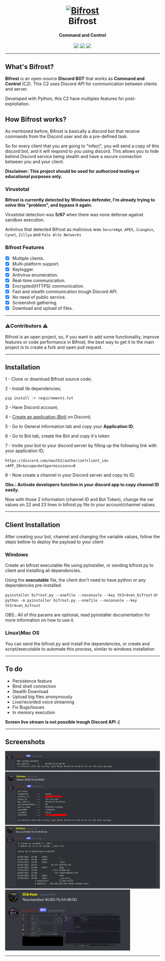 <h1 align="center">
  <br>
  <a href="https://github.com/th3r4ven/"><img src="https://i.imgur.com/7oXiiA2.png" width=400 weigth=400 alt="Bifrost"></a>
  <br>
  Bifrost
  <br>
</h1>

<h4 align="center">Command and Control</h4>

<p align="center">
    <img src="https://img.shields.io/badge/platform-windows | linux | mac OS-blueviolet">
    <img src="https://img.shields.io/badge/version-1.0-blueviolet">
    <img src="https://img.shields.io/badge/python-3.8.6-blueviolet">
</p>

---

## What's Bifrost?

**Bifrost** is an open-source **Discord BOT** that works as **Command and Control** (C2). This C2 uses Discord API for communication between clients and server.

Developed with Python, this C2 have multiples features for post-exploitation.

## How Bifrost works?

As mentioned before, Bifrost is basically a discord bot that receive commands from the Discord user and do a pre-defined task.

So for every client that you are going to "infect", you will send a copy of this discord bot, and it will respond to you using discord. 
 This allows you to hide behind Discord service being stealth and have a secure connection between you and your client.

**Disclaimer: This project should be used for authorized testing or educational purposes only.**

### Virustotal

**Bifrost is currently detected by Windows defender, I'm already trying to solve this "problem", and bypass it again.**

Virustotal detection was **5/67** when there was none defense against sandbox execution.

Antivirus that detected Bifrost as malicious was `SecureAge APEX`, `Jiangmin`, `Cynet`, `Zillya` and `Palo Alto Networks`


### Bifrost Features

- [x] Multiple clients.
- [x] Multi-platform support. 
- [x] Keylogger.
- [x] Antivirus enumeration.
- [x] Real-time communication.
- [x] Encrypted(HTTPS) communication.
- [x] Fast and stealth communication trough Discord API.
- [x] No need of public service.
- [x] Screenshot gathering.
- [x] Download and upload of files.

---
### ⚠️Contributors ⚠️

Bifrost is an open project, so, if you want to add some functionality, improve features or code performance in Bifrost, the best way to get it to the main project is to create a fork and open pull request.

---
## Installation

1 - Clone or download Bifrost source code;
    
2 - Install lib dependencies;

````shell
pip install -r requirements.txt
````

3 - Have Discord account;

4 - [Create an application (Bot)](https://discord.com/developers/applications) on Discord;

5 - Go to General information tab and copy your **Application ID**;

6 - Go to Bot tab, create the Bot and copy it's token

7 - Invite your bot to your discord server by filling up the following link with your application ID;

`https://discord.com/oauth2/authorize?client_id=<APP_ID>&scope=bot&permissions=8`

8 - Now create a channel in your Discord server and copy its ID;

**Obs.: Activate developers function in your discord app to copy channel ID easily.**

Now with those 2 information (channel ID and Bot Token), change the var values on 22 and 23 lines in bifrost.py file to your account/channel values.

---
## Client Installation

After creating your bot, channel and changing the variable values, follow the steps bellow to deploy the payload to your client

### Windows

Create an bifrost executable file using pyinstaller, or sending bifrost.py to client and installing all dependencies.

Using the **executable** file, the client don't need to have python or any dependencies pre-installed.

`pyinstaller bifrost.py --onefile --noconsole --key th3r4ven_bifrost` or \
`python -m pyinstaller bifrost.py --onefile --noconsole --key th3r4ven_bifrost`

OBS.: All of this params are optional, read pyinstaller documentation for more information on how to use it.

### Linux\Mac OS

You can send the bifrost.py and install the dependencies, or create and script/executable to automate this process, similar to windows installation

---

## To do

* Persistence feature
* Bind shell connection
* Stealth Download
* Upload big files anonymously
* Live/recorded voice streaming
* Fix Bugs/Issues
* In memory execution

**Screen live stream is not possible trough Discord API :(**

---

## Screenshots

![](imgs/1.PNG)
![](imgs/2.PNG)
![](imgs/3.PNG)
![](imgs/4.PNG)

---
